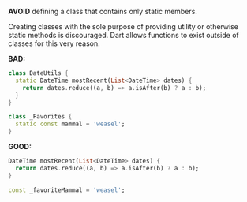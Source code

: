 **AVOID** defining a class that contains only static members.

Creating classes with the sole purpose of providing utility or otherwise static
methods is discouraged.  Dart allows functions to exist outside of classes for
this very reason.

**BAD:**
```dart
class DateUtils {
  static DateTime mostRecent(List<DateTime> dates) {
    return dates.reduce((a, b) => a.isAfter(b) ? a : b);
  }
}

class _Favorites {
  static const mammal = 'weasel';
}
```

**GOOD:**
```dart
DateTime mostRecent(List<DateTime> dates) {
  return dates.reduce((a, b) => a.isAfter(b) ? a : b);
}

const _favoriteMammal = 'weasel';
```

